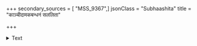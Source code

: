 +++
secondary_sources = [ "MSS_9367",]
jsonClass = "Subhaashita"
title = "काञ्चीदामकबन्धनं सललिता"

+++

<details><summary>Text</summary>

काञ्चीदामकबन्धनं सललिता कर्णोत्पलैस् ताडना हेलालिङ्नविघ्नमाहितरुषा मौनेन निर्भर्त्सनम्।  
किं पूर्वोचितमेतदत्र सहसा विस्मृत्य मन्योर्भरान्- मय्युत्कण्ठमनस्यदर्शनपथं यातास्यहो कोपने॥
</details>
